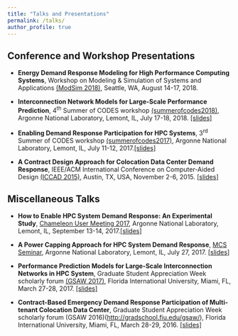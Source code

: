 ```yaml
---
title: "Talks and Presentations"
permalink: /talks/
author_profile: true
---
```


## Conference and Workshop Presentations
* **Energy Demand Response Modeling for High Performance Computing Systems**, Workshop on Modeling & Simulation of Systems and Applications [(ModSim 2018)](https://www.bnl.gov/modsim2018/), Seattle, WA, August 14-17, 2018.

* **Interconnection Network Models for Large-Scale Performance Prediction**, 4<sup>th</sup> Summer of CODES workshop [(summerofcodes2018)](https://press3.mcs.anl.gov/summerofcodes2018/), Argonne National Laboratory, Lemont, IL, July 17-18, 2018. [[slides]](https://kishwarbd.github.io/files/slides/codes18.pdf)

* **Enabling Demand Response Participation for HPC Systems**, 3<sup>rd</sup> Summer of CODES workshop [(summerofcodes2017)]((https://press3.mcs.anl.gov/summerofcodes2017/)), Argonne National Laboratory, Lemont, IL, July 11-12, 2017.[[slides]](https://kishwarbd.github.io/files/slides/codes17.pdf)

* **A Contract Design Approach for Colocation Data Center Demand Response**, IEEE/ACM International Conference on Computer-Aided Design [(ICCAD 2015)](https://iccad.com/), Austin, TX, USA, November 2-6, 2015. [[slides]](https://kishwarbd.github.io/files/slides/iccad15.pdf)

## Miscellaneous Talks

* **How to Enable HPC System Demand Response: An Experimental Study**, [Chameleon User Meeting 2017](https://press3.mcs.anl.gov/ccusers2017/), Argonne National Laboratory, Lemont, IL, September 13-14, 2017.[[slides]](https://kishwarbd.github.io/files/slides/chameleonusermeeting17.pdf)

* **A Power Capping Approach for HPC System Demand Response**, [MCS Seminar](https://www.alcf.anl.gov/events/power-capping-approach-hpc-system-demand-response), Argonne National Laboratory, Lemont, IL, July 27, 2017. [[slides]](https://kishwarbd.github.io/files/slides/anl-seminar17.pdf)

* **Performance Prediction Models for Large-Scale Interconnection Networks in HPC System**, Graduate Student Appreciation Week scholarly forum [(GSAW 2017)](http://gradschool.fiu.edu/gsaw/), Florida International University, Miami, FL, March 27-28, 2017. [[slides]](https://kishwarbd.github.io/files/slides/gsaw17.pdf)

* **Contract-Based Emergency Demand Response Participation of Multi-tenant Colocation Data Center**, Graduate Student Appreciation Week scholarly forum (GSAW 2016)(http://gradschool.fiu.edu/gsaw/), Florida International University, Miami, FL, March 28-29, 2016. [[slides]](https://kishwarbd.github.io/files/slides/gsaw16.pdf)



